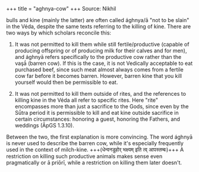 +++
title = "aghnya-cow"
+++
Source: Nikhil


bulls and kine (mainly the latter) are often called ághnya/ā "not to be slain" in the Véda, despite the same texts referring to the killing of kine.  There are two ways by which scholars reconcile this:

1. It was not permitted to kill them while still fertile/productive (capable of producing offspring or of producing milk for their calves and for men), and ághnyā refers specifically to the productive cow rather than the vaşā́ (barren cow).  If this is the case, it is not Vedically acceptable to eat purchased beef, since such meat almost always comes from a fertile cow far before it becomes barren.  However, barren kine that you kill yourself would then be permissible to eat.

2. It was not permitted to kill them outside of rites, and the references to killing kine in the Véda all refer to specific rites.  Here "rite" encompasses more than just a sacrifice to the Gods, since even by the Sū́tra period it is permissible to kill and eat kine outside sacrifice in certain circumstances: honoring a guest, honoring the Fathers, and weddings (ĀpGS 1.3.10).

Between the two, the first explanation is more convincing.  The word ághnyā is never used to describe the barren cow, while it's especially frequently used in the context of milch-kine. +++(धेन्वनडुहोर् भक्ष्यम् इति त्व् आपस्तम्बः)+++  A restriction on killing such productive animals makes sense even pragmatically or ā priōrī, while a restriction on killing them later doesn't.